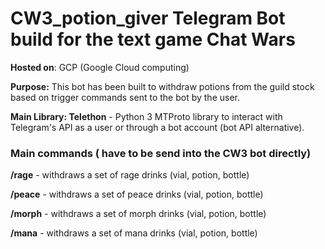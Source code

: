 # CW3_potion_giver Telegram Bot build for the text game Chat Wars

**Hosted on**: GCP (Google Cloud computing)

**Purpose:** This bot has been built to withdraw potions from the guild stock based on trigger commands sent to the bot by the user.

**Main Library: Telethon** - Python 3 MTProto library to interact with Telegram's API as a user or through a bot account (bot API alternative).


### Main commands ( have to be send into the CW3 bot directly)

**/rage**  - withdraws a set of rage drinks  (vial, potion, bottle)

**/peace** - withdraws a set of peace drinks (vial, potion, bottle)

**/morph** - withdraws a set of morph drinks (vial, potion, bottle)

**/mana**  - withdraws a set of mana drinks  (vial, potion, bottle)
